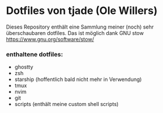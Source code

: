 # Dotfiles von tjade (Ole Willers)

Dieses Repository enthält eine Sammlung meiner (noch) sehr überschaubaren dotfiles.
Das ist möglich dank GNU stow https://www.gnu.org/software/stow/

### enthaltene dotfiles:
- ghostty
- zsh
- starship (hoffentlich bald nicht mehr in Verwendung)
- tmux
- nvim
- git
- scripts (enthält meine custom shell scripts)

